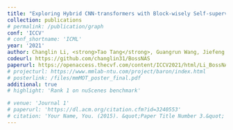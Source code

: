 ```yaml
---
title: "Exploring Hybrid CNN-transformers with Block-wisely Self-supervised Neural Architecture Search"
collection: publications
# permalink: /publication/graph
conf: 'ICCV'
# conf_shortname: 'ICML'
year: '2021'
author: Changlin Li, <strong>Tao Tang</strong>, Guangrun Wang, Jiefeng Peng, Bing Wang, Xiaodan Liang, Xiaojun Chang
codeurl: https://github.com/changlin31/BossNAS
paperurl: https://openaccess.thecvf.com/content/ICCV2021/html/Li_BossNAS_Exploring_Hybrid_CNN-Transformers_With_Block-Wisely_Self-Supervised_Neural_Architecture_Search_ICCV_2021_paper.html
# projecturl: https://www.mmlab-ntu.com/project/baron/index.html
# posterlink: /files/mmMOT_poster_final.pdf
additional: true
# highlight: 'Rank 1 on nuScenes benchmark'

# venue: 'Journal 1'
# paperurl: 'https://dl.acm.org/citation.cfm?id=3240553'
# citation: 'Your Name, You. (2015). &quot;Paper Title Number 3.&quot; <i>Journal 1</i>. 1(3).'
---
```

